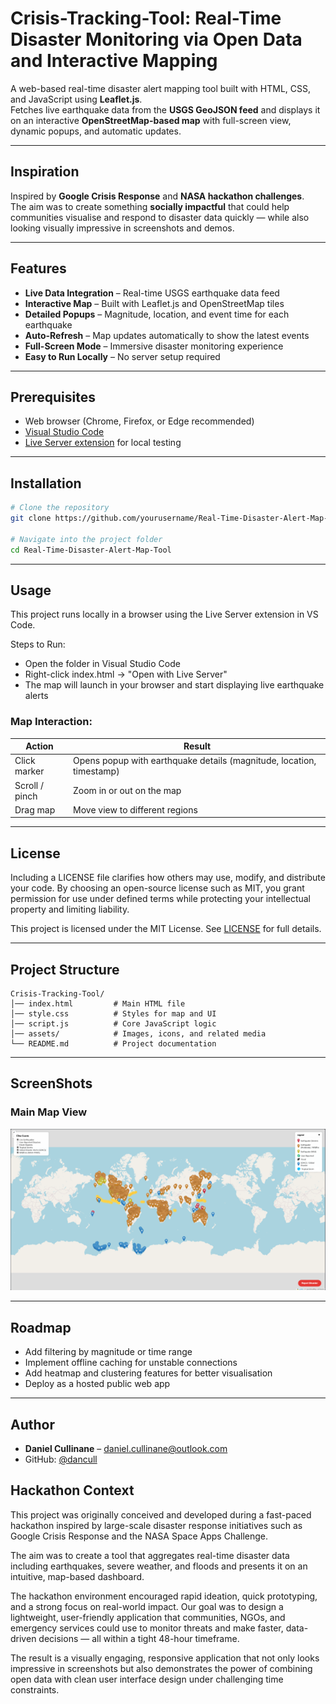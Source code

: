 # Crisis-Tracking-Tool: Real-Time Disaster Monitoring via Open Data and Interactive Mapping

A web-based real-time disaster alert mapping tool built with HTML, CSS, and JavaScript using **Leaflet.js**.  
Fetches live earthquake data from the **USGS GeoJSON feed** and displays it on an interactive **OpenStreetMap-based map** with full-screen view, dynamic popups, and automatic updates.

---

## Inspiration

Inspired by **Google Crisis Response** and **NASA hackathon challenges**.  
The aim was to create something **socially impactful** that could help communities visualise and respond to disaster data quickly — while also looking visually impressive in screenshots and demos.

---

## Features

- **Live Data Integration** – Real-time USGS earthquake data feed
- **Interactive Map** – Built with Leaflet.js and OpenStreetMap tiles
- **Detailed Popups** – Magnitude, location, and event time for each earthquake
- **Auto-Refresh** – Map updates automatically to show the latest events
- **Full-Screen Mode** – Immersive disaster monitoring experience
- **Easy to Run Locally** – No server setup required

---

## Prerequisites

* Web browser (Chrome, Firefox, or Edge recommended)  
* [Visual Studio Code](https://code.visualstudio.com/)  
* [Live Server extension](https://marketplace.visualstudio.com/items?itemName=ritwickdey.LiveServer) for local testing

---

## Installation

```bash
# Clone the repository
git clone https://github.com/yourusername/Real-Time-Disaster-Alert-Map-Tool.git

# Navigate into the project folder
cd Real-Time-Disaster-Alert-Map-Tool
```

---

## Usage
This project runs locally in a browser using the Live Server extension in VS Code.

Steps to Run:
* Open the folder in Visual Studio Code
* Right-click index.html → "Open with Live Server"
* The map will launch in your browser and start displaying live earthquake alerts
### Map Interaction:
| Action         | Result                                                               |
| -------------- | -------------------------------------------------------------------- |
| Click marker   | Opens popup with earthquake details (magnitude, location, timestamp) |
| Scroll / pinch | Zoom in or out on the map                                            |
| Drag map       | Move view to different regions                                       |

---

## License

Including a LICENSE file clarifies how others may use, modify, and distribute your code. By choosing an open-source license such as MIT, you grant permission for use under defined terms while protecting your intellectual property and limiting liability.

This project is licensed under the MIT License. See [LICENSE](LICENSE) for full details.


---

## Project Structure

```plaintext
Crisis-Tracking-Tool/
│── index.html         # Main HTML file
│── style.css          # Styles for map and UI
│── script.js          # Core JavaScript logic
│── assets/            # Images, icons, and related media
└── README.md          # Project documentation
```

---

## ScreenShots

### Main Map View  
![Map view showing live earthquake alerts](assets/map-example.png)

---

## Roadmap
* Add filtering by magnitude or time range
* Implement offline caching for unstable connections
* Add heatmap and clustering features for better visualisation
* Deploy as a hosted public web app

---

## Author

* **Daniel Cullinane** – [daniel.cullinane@outlook.com](mailto:daniel.cullinane@outlook.com)
* GitHub: [@dancull](https://github.com/dancull)

## Hackathon Context

This project was originally conceived and developed during a fast-paced hackathon inspired by large-scale disaster response initiatives such as Google Crisis Response and the NASA Space Apps Challenge.

The aim was to create a tool that aggregates real-time disaster data including earthquakes, severe weather, and floods and presents it on an intuitive, map-based dashboard.

The hackathon environment encouraged rapid ideation, quick prototyping, and a strong focus on real-world impact. Our goal was to design a lightweight, user-friendly application that communities, NGOs, and emergency services could use to monitor threats and make faster, data-driven decisions — all within a tight 48-hour timeframe.

The result is a visually engaging, responsive application that not only looks impressive in screenshots but also demonstrates the power of combining open data with clean user interface design under challenging time constraints.



